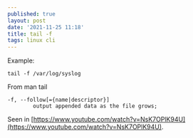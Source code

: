 ```yaml
---
published: true
layout: post
date: '2021-11-25 11:18'
title: tail -f
tags: linux cli 
---
```

Example:

    tail -f /var/log/syslog

From man tail

    -f, --follow[={name|descriptor}]
            output appended data as the file grows;

Seen in [https://www.youtube.com/watch?v=NsK7OPlK94U](https://www.youtube.com/watch?v=NsK7OPlK94U).
